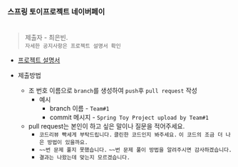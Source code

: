 <br/>

### 스프링 토이프로젝트 네이버페이 <br/><br/>
> 제출자 - 최은빈.  
> ```자세한 공지사항은 프로젝트 설명서 확인```


- [프로젝트 설명서](https://echoiing-fastcampus-backend.notion.site/2-Naver-Pay-bfae0ebca18a4c20a352e63e00289fc1)
      
- 제출방법
    - 조 번호 이름으로 ````branch````를 생성하여 ````push````후 ````pull request```` 작성
        - 예시
            - branch 이름 - ````Team#1````
            - commit 메시지 - ````Spring Toy Project upload by Team#1````
    - pull request는 본인이 하고 싶은 말이나 질문을 적어주세요.
        - ````코드리뷰 빡세게 부탁드립니다.```` ````클린한 코드인지 봐주세요.```` ````이 코드의 조금 더 나은 방법이 있을까요.````
        - ````~~번 문제 풀지 못했습니다.```` ````~~번 문제 풀이 방법을 알려주시면 감사하겠습니다.````
        - ````결과는 나왔는데 맞는지 모르겠습니다.````
  
